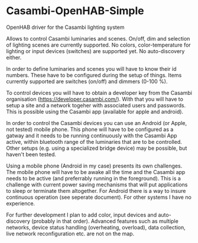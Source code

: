 # Casambi-OpenHAB-Simple
OpenHAB driver for the Casambi lighting system

Allows to control Casambi luminaries and scenes. On/off, dim and selection of lighting scenes are currently supported. No colors, color-temperature for lighting or input devices (switches) are supported yet. No auto-discovery either.

In order to define luminaries and scenes you will have to know their id numbers. These have to be configured during the setup of things. Items currently supported are switches (on/off) and dimmers (0-100 %).

To control devices you will have to obtain a developer key from the Casambi organisation (https://developer.casambi.com/). With that you will have to setup a site and a network togeher with associated users and passwords. This is possible using the Casambi app (available for apple and android).

In order to control the Casambi devices you can use an Android (or Apple, not tested) mobile phone. This phone will have to be configured as a gatway and it needs to be running continuously with the Casambi App active, within bluetooth range of the luminaries that are to be controlled. Other setups (e.g. using a specialized bridge device) may be possible, but haven't been tested.

Using a mobile phone (Android in my case) presents its own challenges. The mobile phone will have to be awake all the time and the Casambi app needs to be active (and preferrably running in the foreground). This is a challenge with current power saving mechanisms that will put applications to sleep or terminate them altogether. For Android there is a way to insure continuous operation (see seperate document). For other systems I have no experience.

For further development I plan to add color, input devices and auto-discovery (probably in that order). Advanced features such as multiple networks, device status handling (overheating, overload), data collection, live network reconfiguration etc. are not on the map.
